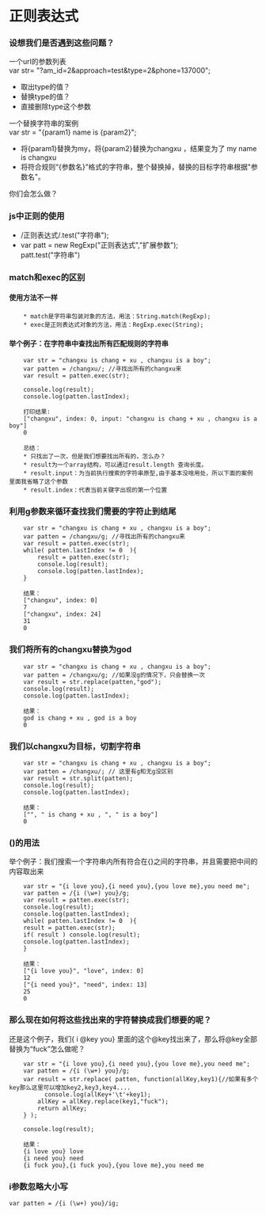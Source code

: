 
# 正则表达式

### 设想我们是否遇到这些问题？
一个url的参数列表  
var str= "?am_id=2&approach=test&type=2&phone=137000";
* 取出type的值？
* 替换type的值？
* 直接删除type这个参数

一个替换字符串的案例  
var str = "{param1} name is {param2}";
* 将{param1}替换为my，将{param2}替换为changxu ，结果变为了 my name is changxu
* 将符合规则“{参数名}”格式的字符串，整个替换掉，替换的目标字符串根据"参数名"。
  
你们会怎么做？

### js中正则的使用

* /正则表达式/.test("字符串");
* var patt = new RegExp("正则表达式","扩展参数");  
  patt.test("字符串")


### match和exec的区别

#### 使用方法不一样
		
		* match是字符串包装对象的方法，用法：String.match(RegExp);
		* exec是正则表达式对象的方法，用法：RegExp.exec(String);


#### 举个例子：在字符串中查找出所有匹配规则的字符串

```
	var str = "changxu is chang + xu , changxu is a boy";
	var patten = /changxu/; //寻找出所有的changxu来
	var result = patten.exec(str);

	console.log(result);
	console.log(patten.lastIndex);
```
```
	打印结果:
	["changxu", index: 0, input: "changxu is chang + xu , changxu is a boy"]
	0
	
	总结：
	* 只找出了一次，但是我们想要找出所有的，怎么办？
	* result为一个array结构，可以通过result.length 查询长度。
	* result.input：为当前执行搜索的字符串原型,由于基本没啥用处，所以下面的案例里面我省略了这个参数
	* result.index：代表当前关键字出现的第一个位置

```


### 利用g参数来循环查找我们需要的字符止到结尾
```
	var str = "changxu is chang + xu , changxu is a boy";
	var patten = /changxu/g; //寻找出所有的changxu来
	var result = patten.exec(str);
	while( patten.lastIndex != 0  ){
		result = patten.exec(str);
		console.log(result);
		console.log(patten.lastIndex);
	}
```
```
	结果：
	["changxu", index: 0]
	7
	["changxu", index: 24]
	31
	0
```

### 我们将所有的changxu替换为god
```
	var str = "changxu is chang + xu , changxu is a boy";
	var patten = /changxu/g; //如果没g的情况下，只会替换一次
	var result = str.replace(patten,"god");
	console.log(result);
	console.log(patten.lastIndex);
```
```
	结果：
	god is chang + xu , god is a boy
	0
```

### 我们以changxu为目标，切割字符串
```
	var str = "changxu is chang + xu , changxu is a boy";
	var patten = /changxu/; // 这里有g和无g没区别
	var result = str.split(patten);
	console.log(result);
	console.log(patten.lastIndex);
```
```
	结果：
	["", " is chang + xu , ", " is a boy"]
	0
```

### ()的用法
举个例子：我们搜索一个字符串内所有符合在{}之间的字符串，并且需要把中间的内容取出来
```
	var str = "{i love you},{i need you},{you love me},you need me";
	var patten = /{i (\w+) you}/g; 
	var result = patten.exec(str);
	console.log(result);
	console.log(patten.lastIndex);
	while( patten.lastIndex != 0  ){
    result = patten.exec(str);
    if( result ) console.log(result);
    console.log(patten.lastIndex);
	}
```
```
	结果：
	["{i love you}", "love", index: 0]
	12
	["{i need you}", "need", index: 13]
	25
	0
```

### 那么现在如何将这些找出来的字符替换成我们想要的呢？

还是这个例子，我们{ i @key you} 里面的这个@key找出来了，那么将@key全部替换为“fuck”怎么做呢？

```
	var str = "{i love you},{i need you},{you love me},you need me";
	var patten = /{i (\w+) you}/g; 
	var result = str.replace( patten, function(allKey,key1){//如果有多个key那么这里可以增加key2,key3,key4....
	      console.log(allKey+'\t'+key1);
        allKey = allKey.replace(key1,"fuck");
        return allKey;
    } );

	console.log(result);
```
```
	结果：
	{i love you} love
	{i need you} need
	{i fuck you},{i fuck you},{you love me},you need me
```

### i参数忽略大小写
	var patten = /{i (\w+) you}/ig; 




